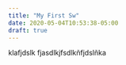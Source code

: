 ```yaml
---
title: "My First Sw"
date: 2020-05-04T10:53:38-05:00
draft: true
---
```


klafjdslk fjasdlkjfsdlkñfjdslñka